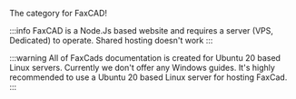 The category for FaxCAD!


:::info
FaxCAD is a Node.Js based website and requires a server (VPS, Dedicated) to operate. Shared hosting doesn't work
:::

:::warning
All of FaxCads documentation is created for Ubuntu 20 based Linux servers. Currently we don't offer any Windows guides. It's highly recommended to use a Ubuntu 20 based Linux server for hosting FaxCad.
:::